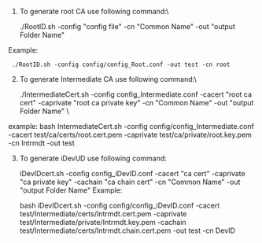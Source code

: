 1. To generate root CA use following command:\

     ./RootID.sh -config "config file" -cn "Common Name" -out "output Folder Name" 

Example: 

     ./RootID.sh -config config/config_Root.conf -out test -cn root 

2. To generate Intermediate CA use following command:\

    ./IntermediateCert.sh -config config_Intermediate.conf -cacert "root ca cert" -caprivate "root ca private key" -cn "Common Name" -out "output Folder Name" \

example: 
     bash IntermediateCert.sh -config config/config_Intermediate.conf -cacert test/ca/certs/root.cert.pem -caprivate test/ca/private/root.key.pem -cn Intrmdt -out test

3. To generate iDevUD use following command:

     iDevIDcert.sh -config config_iDevID.conf -cacert "ca cert" -caprivate "ca private key" -cachain "ca chain cert" -cn "Common Name" -out "output Folder Name" 
Example: 

      bash iDevIDcert.sh -config config/config_iDevID.conf -cacert test/Intermediate/certs/Intrmdt.cert.pem -caprivate test/Intermediate/private/Intrmdt.key.pem -cachain test/Intermediate/certs/Intrmdt.chain.cert.pem -out test -cn DevID


